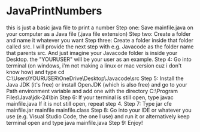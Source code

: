 # JavaPrintNumbers
this is just a basic java file to print a number
Step one: Save mainfile.java on your computer as a Java file (.java file extension)
Step two: Create a folder and name it whatever you want
Step three: Create a folder inside that folder called src. I will provide the next step with e.g. Javacode as the folder name that parents src. And just imagine your Javacode folder is inside your Desktop. the "YOURUSER" will be your user as an example.
Step 4: Go into terminal (on windows, i'm not making a linux or mac version cuz i don't know how) and type cd C:\Users\YOURUSER\OneDrive\Desktop\Javacode\src
Step 5: Install the Java JDK (it's free) or install OpenJDK (which is also free) and go to your Path environment variable and add one with the directory C:\Program Files\Java\jdk-24\bin
Step 6: If your terminal is still open, type javac mainfile.java 
  If it is not still open, repeat step 4.
Step 7: Type jar cfe mainfile.jar mainfile mainfile.class
Step 8: Go into your IDE or whatever you use (e.g. Visual Studio Code, the one I use) and run it or alternatively keep terminal open and type java mainfile.java
Step 9: Enjoy!

